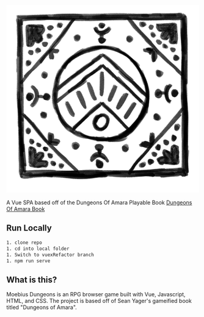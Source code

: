 ![Moebius Dungeons Logo](https://raw.githubusercontent.com/MisuseofMana/moebiusDungeons/master/src/assets/imgs/icons/playerSigilIcon.png)

A Vue SPA based off of the Dungeons Of Amara Playable Book
[Dungeons Of Amara Book](https://gum.co/CsdPh)

## Run Locally
```
1. clone repo
1. cd into local folder
1. Switch to vuexRefactor branch
1. npm run serve
```
## What is this?
Moebius Dungeons is an RPG browser game built with Vue, Javascript, HTML, and CSS.
The project is based off of Sean Yager's gameified book titled "Dungeons of Amara".
